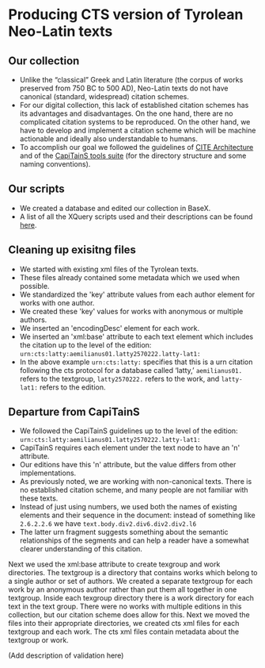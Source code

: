 # Producing CTS version of Tyrolean Neo-Latin texts

## Our collection
* Unlike the “classical” Greek and Latin literature (the corpus of works preserved from 750 BC to 500 AD), Neo-Latin texts do not have canonical (standard, widespread) citation schemes.  
* For our digital collection, this lack of established citation schemes has its advantages and disadvantages.  On the one hand, there are no complicated citation systems to be reproduced.  On the other hand, we have to develop and implement a citation scheme which will be machine actionable and ideally also understandable to humans.  
* To accomplish our goal we followed the guidelines of [CITE Architecture](http://cite-architecture.github.io/) and of the [CapiTainS tools suite](http://capitains.github.io/pages/guidelines) (for the directory structure and some naming conventions).

## Our scripts
* We created a database and edited our collection in BaseX.
* A list of all the XQuery scripts used and their descriptions can be found [here](https://github.com/nevenjovanovic/latty-cts/blob/master/scripts/scripts.md).  

## Cleaning up exisitng files
* We started with existing xml files of the Tyrolean texts.
* These files already contained some metadata which we used when possible.
* We standardized the 'key' attribute values from each author element for works with one author.
* We created these 'key' values for works with anonymous or multiple authors.  
* We inserted an 'encodingDesc' element for each work.  
* We inserted an 'xml:base' attribute to each text element which includes the citation up to the level of the edition:  `urn:cts:latty:aemilianus01.latty2570222.latty-lat1:` 
* In the above example `urn:cts:latty:` specifies that this is a urn citation following the cts protocol for a database called ‘latty,’  `aemilianus01.` refers to the textgroup, `latty2570222.` refers to the work, and `latty-lat1:` refers to the edition.  

## Departure from CapiTainS
* We followed the CapiTainS guidelines up to the level of the edition: 
`urn:cts:latty:aemilianus01.latty2570222.latty-lat1:`
* CapiTainS requires each element under the text node to have an 'n' attribute.
* Our editions have this 'n' attribute, but the value differs from other implementations.
* As previously noted, we are working with non-canonical texts.  There is no established citation scheme, and many people are not familiar with these texts.
* Instead of just using numbers, we used both the names of existing elements and their sequence in the document: instead of something like `2.6.2.2.6` we have `text.body.div2.div6.div2.div2.l6`
* The latter urn fragment suggests something about the semantic relationships of the segments and can help a reader have a somewhat clearer understanding of this citation.

Next we used the xml:base attribute to create texgroup and work directories.  The textgroup is a directory that contains works which belong to a single author or set of authors.  We created a separate textgroup for each work by an anonymous author rather than put them all together in one textgroup.  Inside each texgroup directory there is a work directory for each text in the text group.  There were no works with multiple editions in this collection, but our citation scheme does allow for this.  Next we moved the files into their appropriate directories, we created cts xml files for each textgroup and each work.  The cts xml files contain metadata about the textgroup or work.

(Add description of validation here)
